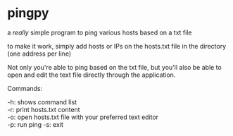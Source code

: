 # pingpy

a *really* simple program to ping various hosts based on a txt file

to make it work, simply add hosts or IPs on the hosts.txt file in the directory (one address per line)

Not only you're able to ping based on the txt file, but you'll also be able to open and edit the text file directly through the application.

Commands:

-h: shows command list  
-r: print hosts.txt content  
-o: open hosts.txt file with your preferred text editor  
-p: run ping
-s: exit
